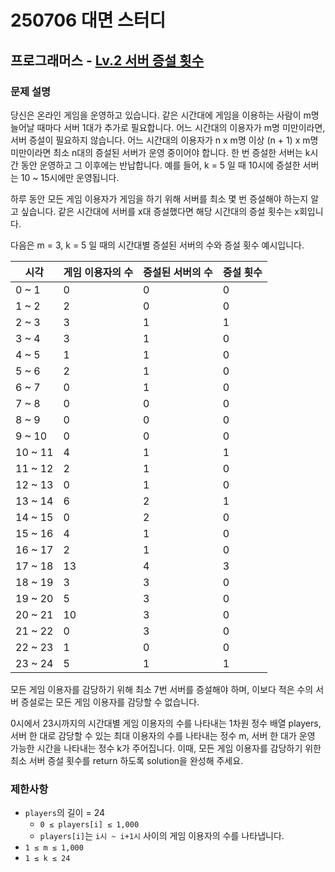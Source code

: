 # 250706 대면 스터디
## 프로그래머스 - [Lv.2 서버 증설 횟수](https://school.programmers.co.kr/learn/courses/30/lessons/389479)


### 문제 설명
당신은 온라인 게임을 운영하고 있습니다. 같은 시간대에 게임을 이용하는 사람이 m명 늘어날 때마다 서버 1대가 추가로 필요합니다. 어느 시간대의 이용자가 m명 미만이라면, 서버 증설이 필요하지 않습니다. 어느 시간대의 이용자가 n x m명 이상 (n + 1) x m명 미만이라면 최소 n대의 증설된 서버가 운영 중이어야 합니다. 한 번 증설한 서버는 k시간 동안 운영하고 그 이후에는 반납합니다. 예를 들어, k = 5 일 때 10시에 증설한 서버는 10 ~ 15시에만 운영됩니다.

하루 동안 모든 게임 이용자가 게임을 하기 위해 서버를 최소 몇 번 증설해야 하는지 알고 싶습니다. 같은 시간대에 서버를 x대 증설했다면 해당 시간대의 증설 횟수는 x회입니다.

다음은 m = 3, k = 5 일 때의 시간대별 증설된 서버의 수와 증설 횟수 예시입니다.


| 시각        | 게임 이용자의 수 | 증설된 서버의 수 | 증설 횟수 |
|------------|------------------|------------------|------------|
| 0 ~ 1      | 0                | 0                | 0          |
| 1 ~ 2      | 2                | 0                | 0          |
| 2 ~ 3      | 3                | 1                | 1          |
| 3 ~ 4      | 3                | 1                | 0          |
| 4 ~ 5      | 1                | 1                | 0          |
| 5 ~ 6      | 2                | 1                | 0          |
| 6 ~ 7      | 0                | 1                | 0          |
| 7 ~ 8      | 0                | 0                | 0          |
| 8 ~ 9      | 0                | 0                | 0          |
| 9 ~ 10     | 0                | 0                | 0          |
| 10 ~ 11    | 4                | 1                | 1          |
| 11 ~ 12    | 2                | 1                | 0          |
| 12 ~ 13    | 0                | 1                | 0          |
| 13 ~ 14    | 6                | 2                | 1          |
| 14 ~ 15    | 0                | 2                | 0          |
| 15 ~ 16    | 4                | 1                | 0          |
| 16 ~ 17    | 2                | 1                | 0          |
| 17 ~ 18    | 13               | 4                | 3          |
| 18 ~ 19    | 3                | 3                | 0          |
| 19 ~ 20    | 5                | 3                | 0          |
| 20 ~ 21    | 10               | 3                | 0          |
| 21 ~ 22    | 0                | 3                | 0          |
| 22 ~ 23    | 1                | 0                | 0          |
| 23 ~ 24    | 5                | 1                | 1          |


모든 게임 이용자를 감당하기 위해 최소 7번 서버를 증설해야 하며, 이보다 적은 수의 서버 증설로는 모든 게임 이용자를 감당할 수 없습니다.

0시에서 23시까지의 시간대별 게임 이용자의 수를 나타내는 1차원 정수 배열 players, 서버 한 대로 감당할 수 있는 최대 이용자의 수를 나타내는 정수 m, 서버 한 대가 운영 가능한 시간을 나타내는 정수 k가 주어집니다. 이때, 모든 게임 이용자를 감당하기 위한 최소 서버 증설 횟수를 return 하도록 solution을 완성해 주세요.


### 제한사항

- `players`의 길이 = 24  
  - `0 ≤ players[i] ≤ 1,000`  
  - `players[i]`는 `i시 ~ i+1시` 사이의 게임 이용자의 수를 나타냅니다.
- `1 ≤ m ≤ 1,000`
- `1 ≤ k ≤ 24`

